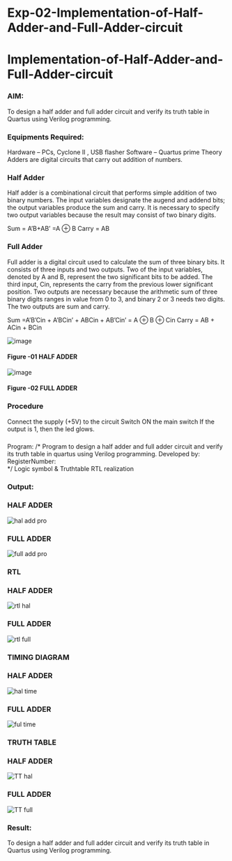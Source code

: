 # Exp-02-Implementation-of-Half-Adder-and-Full-Adder-circuit

# Implementation-of-Half-Adder-and-Full-Adder-circuit
### AIM:
To design a half adder and full adder circuit and verify its truth table in Quartus using Verilog programming.

### Equipments Required:
Hardware – PCs, Cyclone II , USB flasher
Software – Quartus prime
Theory
Adders are digital circuits that carry out addition of numbers.

### Half Adder
Half adder is a combinational circuit that performs simple addition of two binary numbers. The input variables designate the augend and addend bits; the output variables produce the sum and carry. It is necessary to specify two output variables because the result may consist of two binary digits.

Sum = A’B+AB’ =A ⊕ B Carry = AB

### Full Adder
Full adder is a digital circuit used to calculate the sum of three binary bits. It consists of three inputs and two outputs. Two of the input variables, denoted by A and B, represent the two significant bits to be added. The third input, Cin, represents the carry from the previous lower significant position. Two outputs are necessary because the arithmetic sum of three binary digits ranges in value from 0 to 3, and binary 2 or 3 needs two digits. The two outputs are sum and carry.

Sum =A’B’Cin + A’BCin’ + ABCin + AB’Cin’ = A ⊕ B ⊕ Cin Carry = AB + ACin + BCin

 ![image](https://user-images.githubusercontent.com/36288975/163552156-a13e5a56-c638-4110-97d9-8896907c8d25.png)

#### Figure -01 HALF ADDER 


![image](https://user-images.githubusercontent.com/36288975/163552057-b3547877-6d07-45b4-b7e0-bcfebfad9e1d.png)

#### Figure -02 FULL ADDER 

### Procedure

Connect the supply (+5V) to the circuit
Switch ON the main switch
If the output is 1, then the led glows.
### 
Program:
/*
Program to design a half adder and full adder circuit and verify its truth table in quartus using Verilog programming.
Developed by: 
RegisterNumber:  
*/
Logic symbol & Truthtable
RTL realization

### Output:
### HALF ADDER
![hal add pro](https://github.com/RANJANKUMAR007/Exp-02-Implementation-of-Half-Adder-and-Full-Adder-circuit/assets/152128740/3e3fc567-77c6-4726-9036-30cbb321a3f8)
### FULL ADDER
![full add pro](https://github.com/RANJANKUMAR007/Exp-02-Implementation-of-Half-Adder-and-Full-Adder-circuit/assets/152128740/eee2fd31-8155-4bef-a6c6-f06adfe49e68)

### RTL
### HALF ADDER
![rtl hal](https://github.com/RANJANKUMAR007/Exp-02-Implementation-of-Half-Adder-and-Full-Adder-circuit/assets/152128740/273c6777-6b81-417b-b90f-eab70b287f65)
### FULL ADDER
![rtl full](https://github.com/RANJANKUMAR007/Exp-02-Implementation-of-Half-Adder-and-Full-Adder-circuit/assets/152128740/32edd193-3e95-43d6-b79b-ecbb324380a7)

### TIMING DIAGRAM
### HALF ADDER
![hal time](https://github.com/RANJANKUMAR007/Exp-02-Implementation-of-Half-Adder-and-Full-Adder-circuit/assets/152128740/4b540bc5-8184-4cd7-bb6d-4b19ad804fb2)
### FULL ADDER
![ful time](https://github.com/RANJANKUMAR007/Exp-02-Implementation-of-Half-Adder-and-Full-Adder-circuit/assets/152128740/6a6bd7a0-f096-47b6-b42a-ced03f24a76e)
### TRUTH TABLE 
### HALF ADDER
![TT hal](https://github.com/RANJANKUMAR007/Exp-02-Implementation-of-Half-Adder-and-Full-Adder-circuit/assets/152128740/79403358-2bfe-449a-a1ac-910b20b579fb)
### FULL ADDER
![TT full](https://github.com/RANJANKUMAR007/Exp-02-Implementation-of-Half-Adder-and-Full-Adder-circuit/assets/152128740/28b41662-ced0-4d4e-9201-e7a7d0d74f8a)

### Result:
To design a half adder and full adder circuit and verify its truth table in Quartus using Verilog programming.
